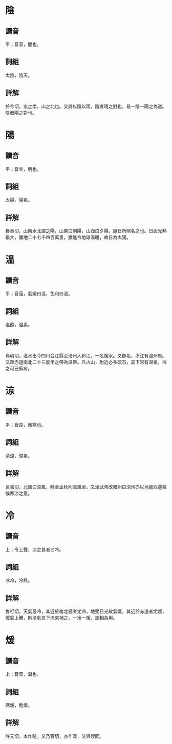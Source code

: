 # 陰

## 讀音
平；音音，闇也。

## 詞組
太陰，陰天。

## 詳解
於今切，水之南，山之北也。又詩以陰以雨，陰者晴之對也，易一陰一陽之為道。陰者陽之對也。

# 陽

## 讀音
平；音羊，明也。

## 詞組
太陽，陽氣。

## 詳解
移章切，山南水北謂之陽，山東曰朝陽，山西曰夕陽，隨日所照名之也。日面光熱最大，離地二十七千四百萬里，猶能令地球温暖，故日為太陽。

# 温

## 讀音
平；音蕰，氣煖曰温，色和曰温。

## 詞組
温飽，温柔。

## 詳解
烏魂切，温水出今四川合江縣至涪州入黔江，一名煖水。又郡名，浙江有温州府。又距赤道南北二十三度半之帶為温帶。凡火山，附近必多硫石，其下常有温泉，浴之可已癬疥。

# 涼

## 讀音
平；音良，微寒也。

## 詞組
清涼，涼氣。

## 詳解
呂張切，北風曰涼風，時至孟秋則涼風至。又漢武帝改雍州曰涼州亦以地處西邊氣候寒涼之意。

# 冷

## 讀音
上；令上聲，涼之甚者曰冷。

## 詞組
冰冷，冷熱。

## 詳解
魯朾切。天氣最冷，其近於南北極者尤冷，地受日光故氣煖，其近於赤道者尤煖，煖氣上騰，則冷氣自下流來補之，一冷一煖，旋相為用。

# 煖

## 讀音
上；音萱，温也。

## 詞組
寒煖，飽煖。

## 詳解
許元切，本作暄。又乃管切，亦作暖，又與煗同。
